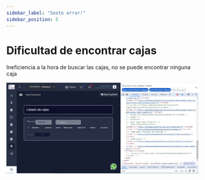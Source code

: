 ```yaml
---
sidebar_label: "Sexto error!"
sidebar_position: 5
---
```

# Dificultad de encontrar cajas
Ineficiencia a la hora de buscar las cajas, no se puede encontrar ninguna caja 

![Imagen 6](/static/img/Imagen6.jpeg)
